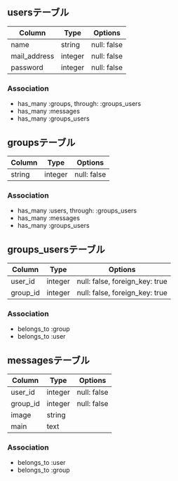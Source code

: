 ## usersテーブル

|Column|Type|Options|
|------|----|-------|
|name|string|null: false|
|mail_address|integer|null: false|
|password|integer|null: false|

### Association
- has_many :groups, through: :groups_users
- has_many :messages
- has_many :groups_users


## groupsテーブル

|Column|Type|Options|
|------|----|-------|
|string|integer|null: false|


### Association
- has_many :users, through: :groups_users
- has_many :messages
- has_many :groups_users


## groups_usersテーブル

|Column|Type|Options|
|------|----|-------|
|user_id|integer|null: false, foreign_key: true|
|group_id|integer|null: false, foreign_key: true|


### Association
- belongs_to :group
- belongs_to :user


## messagesテーブル

|Column|Type|Options|
|------|----|-------|
|user_id|integer|null: false|
|group_id|integer|null: false|
|image|string|
|main|text|


### Association
- belongs_to :user
- belongs_to :group


